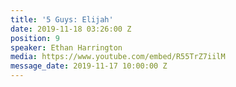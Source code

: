 ```yaml
---
title: '5 Guys: Elijah'
date: 2019-11-18 03:26:00 Z
position: 9
speaker: Ethan Harrington
media: https://www.youtube.com/embed/R55TrZ7iilM
message_date: 2019-11-17 10:00:00 Z
---
```


